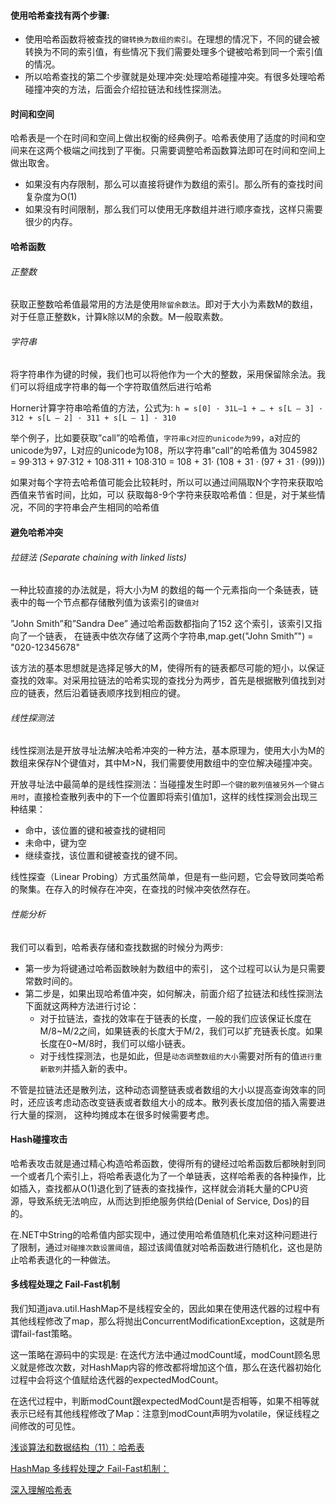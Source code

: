 
#### 使用哈希查找有两个步骤:
- 使用哈希函数将被查找的`键转换为数组的索引`。在理想的情况下，不同的键会被转换为不同的索引值，有些情况下我们需要处理多个键被哈希到同一个索引值的情况。
- 所以哈希查找的第二个步骤就是处理冲突:处理哈希碰撞冲突。有很多处理哈希碰撞冲突的方法，后面会介绍拉链法和线性探测法。

#### 时间和空间

哈希表是一个在时间和空间上做出权衡的经典例子。哈希表使用了适度的时间和空间来在这两个极端之间找到了平衡。只需要调整哈希函数算法即可在时间和空间上做出取舍。
- 如果没有内存限制，那么可以直接将键作为数组的索引。那么所有的查找时间复杂度为O(1)
- 如果没有时间限制，那么我们可以使用无序数组并进行顺序查找，这样只需要很少的内存。


#### 哈希函数

###### 正整数

获取正整数哈希值最常用的方法是使用`除留余数法`。即对于大小为素数M的数组，对于任意正整数k，计算k除以M的余数。M一般取素数。

###### 字符串

将字符串作为键的时候，我们也可以将他作为一个大的整数，采用保留除余法。我们可以将组成字符串的每一个字符取值然后进行哈希

Horner计算字符串哈希值的方法，公式为:
`h = s[0] · 31L–1 + … + s[L – 3] · 312 + s[L – 2] · 311 + s[L – 1] · 310`

举个例子，比如要获取”call”的哈希值，`字符串c对应的unicode为99`，a对应的unicode为97，L对应的unicode为108，所以字符串”call”的哈希值为 3045982 = 99·313 + 97·312 + 108·311 + 108·310 = 108 + 31· (108 + 31 · (97 + 31 · (99)))

如果对每个字符去哈希值可能会比较耗时，所以可以通过间隔取N个字符来获取哈西值来节省时间，比如，可以 获取每8-9个字符来获取哈希值：但是，对于某些情况，不同的字符串会产生相同的哈希值

#### 避免哈希冲突

######  拉链法 (Separate chaining with linked lists)

一种比较直接的办法就是，将大小为M 的数组的每一个元素指向一个条链表，链表中的每一个节点都存储散列值为该索引的`键值对`

”John Smith”和”Sandra Dee” 通过哈希函数都指向了152 这个索引，该索引又指向了一个链表， 在链表中依次存储了这两个字符串,map.get("John Smith”") = "020-12345678"

该方法的基本思想就是选择足够大的M，使得所有的链表都尽可能的短小，以保证查找的效率。对采用拉链法的哈希实现的查找分为两步，首先是根据散列值找到对应的链表，然后沿着链表顺序找到相应的键。

###### 线性探测法

线性探测法是开放寻址法解决哈希冲突的一种方法，基本原理为，使用大小为M的数组来保存N个键值对，其中M>N，我们需要使用数组中的空位解决碰撞冲突。

开放寻址法中最简单的是线性探测法：当碰撞发生时即`一个键的散列值被另外一个键占用时`，直接检查散列表中的下一个位置即将索引值加1，这样的线性探测会出现三种结果：
- 命中，该位置的键和被查找的键相同
- 未命中，键为空
- 继续查找，该位置和键被查找的键不同。

线性探查（Linear Probing）方式虽然简单，但是有一些问题，它会导致同类哈希的聚集。在存入的时候存在冲突，在查找的时候冲突依然存在。

###### 性能分析

我们可以看到，哈希表存储和查找数据的时候分为两步:
- 第一步为将键通过哈希函数映射为数组中的索引， 这个过程可以认为是只需要常数时间的。
- 第二步是，如果出现哈希值冲突，如何解决，前面介绍了拉链法和线性探测法下面就这两种方法进行讨论：
	- 对于拉链法，查找的效率在于链表的长度，一般的我们应该保证长度在M/8~M/2之间，如果链表的长度大于M/2，我们可以扩充链表长度。如果长度在0~M/8时，我们可以缩小链表。
	- 对于线性探测法，也是如此，但是`动态调整数组的大小`需要对所有的值`进行重新散列`并插入新的表中。

不管是拉链法还是散列法，这种动态调整链表或者数组的大小以提高查询效率的同时，还应该考虑动态改变链表或者数组大小的成本。散列表长度加倍的插入需要进行大量的探测， 这种均摊成本在很多时候需要考虑。


#### Hash碰撞攻击

哈希表攻击就是通过精心构造哈希函数，使得所有的键经过哈希函数后都映射到同一个或者几个索引上，将哈希表退化为了一个单链表，这样哈希表的各种操作，比如插入，查找都从O(1)退化到了链表的查找操作，这样就会消耗大量的CPU资源，导致系统无法响应，从而达到拒绝服务供给(Denial of Service, Dos)的目的。

在.NET中String的哈希值内部实现中，通过使用哈希值随机化来对这种问题进行了限制，通过`对碰撞次数设置阈值`，超过该阈值就对哈希函数进行随机化，这也是防止哈希表退化的一种做法。

#### 多线程处理之 Fail-Fast机制

我们知道java.util.HashMap不是线程安全的，因此如果在使用迭代器的过程中有其他线程修改了map，那么将抛出ConcurrentModificationException，这就是所谓fail-fast策略。

这一策略在源码中的实现是: 在迭代方法中通过modCount域，modCount顾名思义就是修改次数，对HashMap内容的修改都将增加这个值，那么在迭代器初始化过程中会将这个值赋给迭代器的expectedModCount。

在迭代过程中，判断modCount跟expectedModCount是否相等，如果不相等就表示已经有其他线程修改了Map：注意到modCount声明为volatile，保证线程之间修改的可见性。



[浅谈算法和数据结构（11）：哈希表](http://blog.jobbole.com/79261/)

[HashMap 多线程处理之 Fail-Fast机制：](http://www.cnblogs.com/alexlo/archive/2013/03/14/2959233.html)

[深入理解哈希表](https://bestswifter.com/hashtable/)
